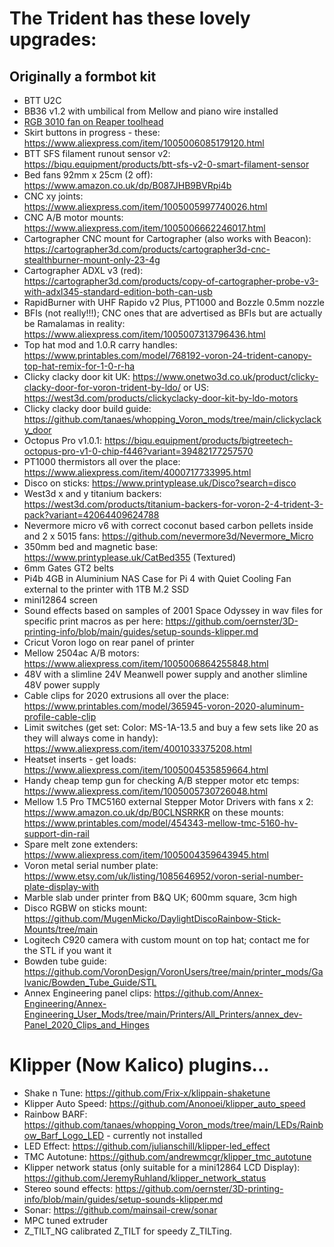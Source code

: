 # The Trident has these lovely upgrades:

## Originally a formbot kit

* BTT U2C
* BB36 v1.2 with umbilical from Mellow and piano wire installed
* [RGB 3010 fan on Reaper toolhead](https://www.aliexpress.com/item/1005007495629783.html)
* Skirt buttons in progress - these: https://www.aliexpress.com/item/1005006085179120.html
* BTT SFS filament runout sensor v2: https://biqu.equipment/products/btt-sfs-v2-0-smart-filament-sensor
* Bed fans 92mm x 25cm (2 off): https://www.amazon.co.uk/dp/B087JHB9BVRpi4b
* CNC xy joints: https://www.aliexpress.com/item/1005005997740026.html
* CNC A/B motor mounts: https://www.aliexpress.com/item/1005006662246017.html
* Cartographer CNC mount for Cartographer (also works with Beacon): https://cartographer3d.com/products/cartographer3d-cnc-stealthburner-mount-only-23-4g
* Cartographer ADXL v3 (red): https://cartographer3d.com/products/copy-of-cartographer-probe-v3-with-adxl345-standard-edition-both-can-usb
* RapidBurner with UHF Rapido v2 Plus, PT1000 and Bozzle 0.5mm nozzle
* BFIs (not really!!!); CNC ones that are advertised as BFIs but are actually be Ramalamas in reality: https://www.aliexpress.com/item/1005007313796436.html
* Top hat mod and 1.0.R carry handles: https://www.printables.com/model/768192-voron-24-trident-canopy-top-hat-remix-for-1-0-r-ha
* Clicky clacky door kit UK: https://www.onetwo3d.co.uk/product/clicky-clacky-door-for-voron-trident-by-ldo/ or US: https://west3d.com/products/clickyclacky-door-kit-by-ldo-motors
* Clicky clacky door build guide: https://github.com/tanaes/whopping_Voron_mods/tree/main/clickyclacky_door
* Octopus Pro v1.0.1: https://biqu.equipment/products/bigtreetech-octopus-pro-v1-0-chip-f446?variant=39482177257570
* PT1000 thermistors all over the place: https://www.aliexpress.com/item/4000717733995.html
* Disco on sticks: https://www.printyplease.uk/Disco?search=disco
* West3d x and y titanium backers: https://west3d.com/products/titanium-backers-for-voron-2-4-trident-3-pack?variant=42064409624788
* Nevermore micro v6 with correct coconut based carbon pellets inside and 2 x 5015 fans: https://github.com/nevermore3d/Nevermore_Micro
* 350mm bed and magnetic base: https://www.printyplease.uk/CatBed355 (Textured)
* 6mm Gates GT2 belts
* Pi4b 4GB in Aluminium NAS Case for Pi 4 with Quiet Cooling Fan external to the printer with 1TB M.2 SSD
* mini12864 screen
* Sound effects based on samples of 2001 Space Odyssey in wav files for specific print macros as per here: https://github.com/oernster/3D-printing-info/blob/main/guides/setup-sounds-klipper.md
* Cricut Voron logo on rear panel of printer
* Mellow 2504ac A/B motors: https://www.aliexpress.com/item/1005006864255848.html
* 48V with a slimline 24V Meanwell power supply and another slimline 48V power supply
* Cable clips for 2020 extrusions all over the place: https://www.printables.com/model/365945-voron-2020-aluminum-profile-cable-clip 
* Limit switches (get set: Color: MS-1A-13.5 and buy a few sets like 20 as they will always come in handy): https://www.aliexpress.com/item/4001033375208.html
* Heatset inserts - get loads: https://www.aliexpress.com/item/1005004535859664.html
* Handy cheap temp gun for checking A/B stepper motor etc temps: https://www.aliexpress.com/item/1005005730726048.html
* Mellow 1.5 Pro TMC5160 external Stepper Motor Drivers with fans x 2: https://www.amazon.co.uk/dp/B0CLNSRRKR on these mounts: https://www.printables.com/model/454343-mellow-tmc-5160-hv-support-din-rail
* Spare melt zone extenders: https://www.aliexpress.com/item/1005004359643945.html
* Voron metal serial number plate: https://www.etsy.com/uk/listing/1085646952/voron-serial-number-plate-display-with
* Marble slab under printer from B&Q UK; 600mm square, 3cm high
* Disco RGBW on sticks mount: https://github.com/MugenMicko/DaylightDiscoRainbow-Stick-Mounts/tree/main
* Logitech C920 camera with custom mount on top hat; contact me for the STL if you want it
* Bowden tube guide: https://github.com/VoronDesign/VoronUsers/tree/main/printer_mods/Galvanic/Bowden_Tube_Guide/STL
* Annex Engineering panel clips: https://github.com/Annex-Engineering/Annex-Engineering_User_Mods/tree/main/Printers/All_Printers/annex_dev-Panel_2020_Clips_and_Hinges

# Klipper (Now Kalico) plugins...

* Shake n Tune: https://github.com/Frix-x/klippain-shaketune
* Klipper Auto Speed: https://github.com/Anonoei/klipper_auto_speed
* Rainbow BARF: https://github.com/tanaes/whopping_Voron_mods/tree/main/LEDs/Rainbow_Barf_Logo_LED - currently not installed 
* LED Effect: https://github.com/julianschill/klipper-led_effect
* TMC Autotune: https://github.com/andrewmcgr/klipper_tmc_autotune
* Klipper network status (only suitable for a mini12864 LCD Display): https://github.com/JeremyRuhland/klipper_network_status
* Stereo sound effects: https://github.com/oernster/3D-printing-info/blob/main/guides/setup-sounds-klipper.md
* Sonar: https://github.com/mainsail-crew/sonar
* MPC tuned extruder
* Z_TILT_NG calibrated Z_TILT for speedy Z_TILTing.
